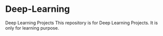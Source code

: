 # Deep-Learning
Deep Learning Projects
This repository is for Deep Learning Projects. It is only for learning purpose.

